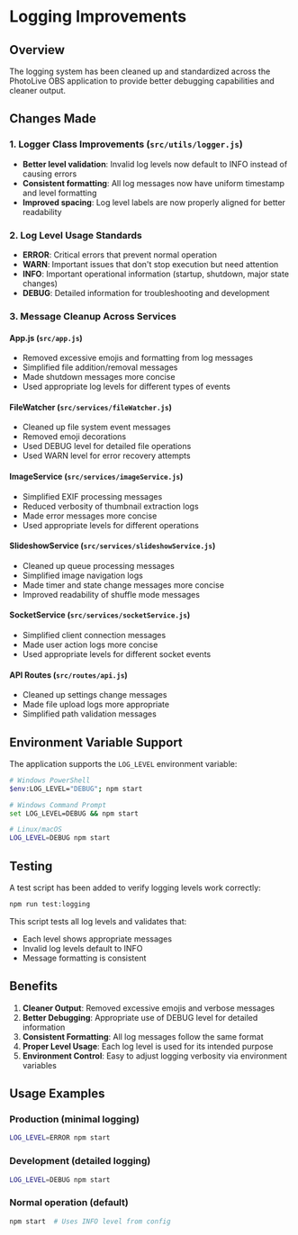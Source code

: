 # Logging Improvements

## Overview
The logging system has been cleaned up and standardized across the PhotoLive OBS application to provide better debugging capabilities and cleaner output.

## Changes Made

### 1. Logger Class Improvements (`src/utils/logger.js`)
- **Better level validation**: Invalid log levels now default to INFO instead of causing errors
- **Consistent formatting**: All log messages now have uniform timestamp and level formatting
- **Improved spacing**: Log level labels are now properly aligned for better readability

### 2. Log Level Usage Standards
- **ERROR**: Critical errors that prevent normal operation
- **WARN**: Important issues that don't stop execution but need attention
- **INFO**: Important operational information (startup, shutdown, major state changes)
- **DEBUG**: Detailed information for troubleshooting and development

### 3. Message Cleanup Across Services

#### App.js (`src/app.js`)
- Removed excessive emojis and formatting from log messages
- Simplified file addition/removal messages
- Made shutdown messages more concise
- Used appropriate log levels for different types of events

#### FileWatcher (`src/services/fileWatcher.js`)
- Cleaned up file system event messages
- Removed emoji decorations
- Used DEBUG level for detailed file operations
- Used WARN level for error recovery attempts

#### ImageService (`src/services/imageService.js`)
- Simplified EXIF processing messages
- Reduced verbosity of thumbnail extraction logs
- Made error messages more concise
- Used appropriate levels for different operations

#### SlideshowService (`src/services/slideshowService.js`)
- Cleaned up queue processing messages
- Simplified image navigation logs
- Made timer and state change messages more concise
- Improved readability of shuffle mode messages

#### SocketService (`src/services/socketService.js`)
- Simplified client connection messages
- Made user action logs more concise
- Used appropriate levels for different socket events

#### API Routes (`src/routes/api.js`)
- Cleaned up settings change messages
- Made file upload logs more appropriate
- Simplified path validation messages

## Environment Variable Support

The application supports the `LOG_LEVEL` environment variable:

```bash
# Windows PowerShell
$env:LOG_LEVEL="DEBUG"; npm start

# Windows Command Prompt
set LOG_LEVEL=DEBUG && npm start

# Linux/macOS
LOG_LEVEL=DEBUG npm start
```

## Testing

A test script has been added to verify logging levels work correctly:

```bash
npm run test:logging
```

This script tests all log levels and validates that:
- Each level shows appropriate messages
- Invalid log levels default to INFO
- Message formatting is consistent

## Benefits

1. **Cleaner Output**: Removed excessive emojis and verbose messages
2. **Better Debugging**: Appropriate use of DEBUG level for detailed information
3. **Consistent Formatting**: All log messages follow the same format
4. **Proper Level Usage**: Each log level is used for its intended purpose
5. **Environment Control**: Easy to adjust logging verbosity via environment variables

## Usage Examples

### Production (minimal logging)
```bash
LOG_LEVEL=ERROR npm start
```

### Development (detailed logging)
```bash
LOG_LEVEL=DEBUG npm start
```

### Normal operation (default)
```bash
npm start  # Uses INFO level from config
```